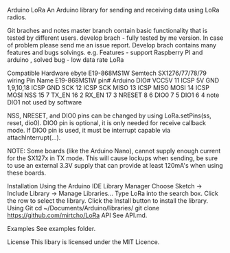 Arduino LoRa
An Arduino library for sending and receiving data using LoRa radios.

Git braches and notes
master branch contain basic functionality that is tested by different users.
develop brach - fully tested by me version. In case of problem please send me an issue report.
Develop brach contains many features and bugs solvings. e.g. Features - support Raspberry PI and arduino , solved bug - low data rate LoRa

Compatible Hardware
ebyte E19-868MS1W
Semtech SX1276/77/78/79 wiring
Pin Name	E19-868MS1W pin#	Arduino DIO#
VCC5V	11	ICSP 5V
GND	1,9,10,18	ICSP GND
SCK	12	ICSP SCK
MISO	13	ICSP MISO
MOSI	14	ICSP MOSI
NSS	15	7
TX_EN	16	2
RX_EN	17	3
NRESET	8	6
DIO0	7	5
DIO1	6	4
note DIO1 not used by software

NSS, NRESET, and DIO0 pins can be changed by using LoRa.setPins(ss, reset, dio0). DIO0 pin is optional, it is only needed for receive callback mode. If DIO0 pin is used, it must be interrupt capable via attachInterrupt(...).

NOTE: Some boards (like the Arduino Nano), cannot supply enough current for the SX127x in TX mode. This will cause lockups when sending, be sure to use an external 3.3V supply that can provide at least 120mA's when using these boards.

Installation
Using the Arduino IDE Library Manager
Choose Sketch -> Include Library -> Manage Libraries...
Type LoRa into the search box.
Click the row to select the library.
Click the Install button to install the library.
Using Git
cd ~/Documents/Arduino/libraries/
git clone https://github.com/mirtcho/LoRa
API
See API.md.

Examples
See examples folder.

License
This libary is licensed under the MIT Licence.